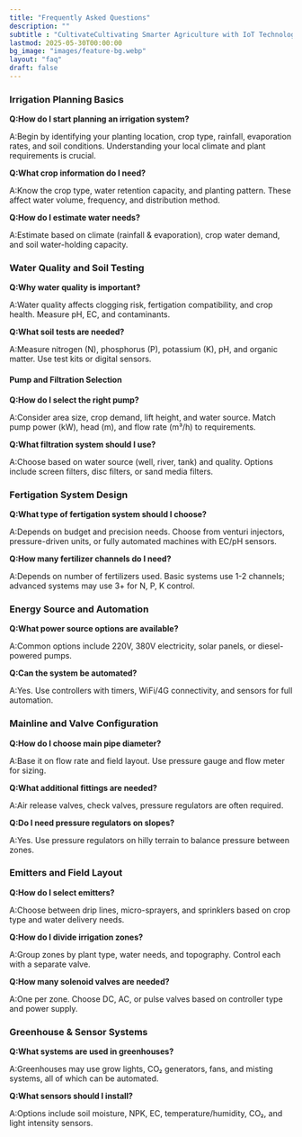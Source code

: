 ```yaml
---
title: "Frequently Asked Questions"
description: ""
subtitle : "CultivateCultivating Smarter Agriculture with IoT Technology."
lastmod: 2025-05-30T00:00:00
bg_image: "images/feature-bg.webp"
layout: "faq"
draft: false
---
```


### Irrigation Planning Basics
<p></p>

**Q:How do I start planning an irrigation system?**</p>
A:Begin by identifying your planting location, crop type, rainfall, evaporation rates, and soil conditions. Understanding your local climate and plant requirements is crucial.</p>

**Q:What crop information do I need?**</p>
A:Know the crop type, water retention capacity, and planting pattern. These affect water volume, frequency, and distribution method.</p>

**Q:How do I estimate water needs?**</p>
A:Estimate based on climate (rainfall & evaporation), crop water demand, and soil water-holding capacity.</p>

<p></p>

### Water Quality and Soil Testing
<p></p>

**Q:Why water quality is important?**</p>
A:Water quality affects clogging risk, fertigation compatibility, and crop health. Measure pH, EC, and contaminants.</p>

**Q:What soil tests are needed?**</p>
A:Measure nitrogen (N), phosphorus (P), potassium (K), pH, and organic matter. Use test kits or digital sensors.</p>

<p></p>

#### Pump and Filtration Selection
<p></p>

**Q:How do I select the right pump?**</p>
A:Consider area size, crop demand, lift height, and water source. Match pump power (kW), head (m), and flow rate (m³/h) to requirements.</p>

**Q:What filtration system should I use?**</p>
A:Choose based on water source (well, river, tank) and quality. Options include screen filters, disc filters, or sand media filters.</p>

<p></p>

### Fertigation System Design
<p></p>

**Q:What type of fertigation system should I choose?**</p>
A:Depends on budget and precision needs. Choose from venturi injectors, pressure-driven units, or fully automated machines with EC/pH sensors.</p>

**Q:How many fertilizer channels do I need?**</p>
A:Depends on number of fertilizers used. Basic systems use 1-2 channels; advanced systems may use 3+ for N, P, K control.</p>

<p></p>

### Energy Source and Automation
<p></p>

**Q:What power source options are available?**</p>
A:Common options include 220V, 380V electricity, solar panels, or diesel-powered pumps.</p>

**Q:Can the system be automated?**</p>
A:Yes. Use controllers with timers, WiFi/4G connectivity, and sensors for full automation.</p>

<p></p>

### Mainline and Valve Configuration

**Q:How do I choose main pipe diameter?**</p>
A:Base it on flow rate and field layout. Use pressure gauge and flow meter for sizing.</p>

**Q:What additional fittings are needed?**</p>
A:Air release valves, check valves, pressure regulators are often required.</p>

**Q:Do I need pressure regulators on slopes?**</p>
A:Yes. Use pressure regulators on hilly terrain to balance pressure between zones.</p>

<p></p>


### Emitters and Field Layout
<p></p>

**Q:How do I select emitters?**</p>
A:Choose between drip lines, micro-sprayers, and sprinklers based on crop type and water delivery needs.</p>

**Q:How do I divide irrigation zones?**</p>
A:Group zones by plant type, water needs, and topography. Control each with a separate valve.</p>

**Q:How many solenoid valves are needed?**</p>
A:One per zone. Choose DC, AC, or pulse valves based on controller type and power supply.</p>

<p></p>

### Greenhouse & Sensor Systems
<p></p>

**Q:What systems are used in greenhouses?**</p>
A:Greenhouses may use grow lights, CO₂ generators, fans, and misting systems, all of which can be automated.</p>

**Q:What sensors should I install?**</p>
A:Options include soil moisture, NPK, EC, temperature/humidity, CO₂, and light intensity sensors.</p>